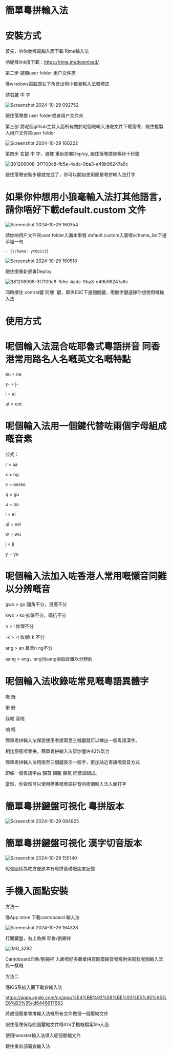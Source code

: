 # 簡單粵拼輸入法
# 安裝方式

首先，响你哋嘅電腦入面下載 Rime輸入法

响呢條link度下載：https://rime.im/download/

第二步 撳開user folder 用户文件夾

喺windows電腦既右下角會出現小狼毫輸入法嘅標誌

請右鍵 中 字

![Screenshot 2024-10-29 092752](https://github.com/user-attachments/assets/7d4df1f5-664a-4889-aea3-8a393d11b595)

跟住落嚟撳 user folder或者用户文件夾

第三部 將呢個github主頁入面所有關於呢個嘅輸入法嘅文件下載落嚟，跟住複製入用户文件夾user folder

![Screenshot 2024-10-29 160222](https://github.com/user-attachments/assets/581e5470-df60-4f17-9ea3-ea6b8f3f0915)


第四步 右鍵 中 字，選擇 重新部署Deploy, 跟住落嚟請你等待十秒鐘

![381206008-3f7100c8-fb5e-4adc-9ba3-e49b96247a6c](https://github.com/user-attachments/assets/6e7c17f1-7422-4f3e-9af0-d69f7e1b4258)

跟住落嚟安裝步驟就完成了，你可以開始使用簡單粵拼輸入法打字

# 如果你仲想用小狼毫輸入法打其他語言，請你唔好下載default.custom 文件

![Screenshot 2024-10-29 160354](https://github.com/user-attachments/assets/5c8c1c38-d266-4f1e-be61-65b16bd71058)


請你响用户文件夾user folder入面本來嘅 default.custom入面嘅schema_list下邊添埋一句

    - {schema: yt6pix3}
    

![Screenshot 2024-10-29 160518](https://github.com/user-attachments/assets/21ae90f0-b77c-434a-9386-af68e49001e6)


跟住撳重新部署Deploy 

![381206008-3f7100c8-fb5e-4adc-9ba3-e49b96247a6c](https://github.com/user-attachments/assets/0210f4d8-1e2c-4b33-b193-6423f4f72e44)


同時撳住 control鍵 同埋 `鍵，即係ESC下邊個個鍵，用數字鍵選擇你想使用嘅輸入法

# 使用方式

# 呢個輸入法混合咗耶魯式粵語拼音 同香港常用路名人名嘅英文名嘅特點
eu = oe

y- = j-

i = ei

ut = eot


# 呢個輸入法用一個鍵代替咗兩個字母組成嘅音素
公式：

r = aa

x = ng

v = oe/eo

q = gu

u = ou

i = ei

ui = eoi

w = wu

j = ji

y = yu

# 呢個輸入法加入咗香港人常用嘅懶音同難以分辨嘅音
gwo > go 國角不分，港廣不分

kwo > ko 拡確不分，礦抗不分

n > l 你理不分

-k > -t 收聲t k 不分

ang > an 鼻音n ng不分

aang > ang，ang同aang兩個音難以分辨到


# 呢個輸入法收錄咗常見嘅粵語異體字
嘅 既

嘢 野

我哋 我地

响 喺


簡單粵拼輸入法保證使用者撳兩至三嘅鍵就可以揀出一個粵語漢字。

相比原版嘅粵拼，簡單粵拼輸入法幫你慳咗40%氣力

簡單粵拼輸入法用兩至三個鍵表示一個字，更加貼近粵語嘅發音方式

即係一個粵語字由 韻首 韻腹 韻尾 同音調組成。

當然，你依然可以使用標準嘅粵語拼音响呢個輸入法入面打字

# 簡單粵拼鍵盤可視化 粵拼版本

![Screenshot 2024-10-29 084825](https://github.com/user-attachments/assets/530f13b8-add6-45dd-8d39-f0aef48372d6)

# 簡單粵拼鍵盤可視化 漢字切音版本 

![Screenshot 2024-10-29 155140](https://github.com/user-attachments/assets/cbc8a673-eb26-450e-b4b6-482d3d4a59b3)



呢張圖係為咗方便原本冇粵拼基礎嘅朋友記憶

# 手機入面點安裝

方法一 

喺App store 下載cantoboard 輸入法

![Screenshot 2024-10-29 164328](https://github.com/user-attachments/assets/148f54fb-be0d-4f99-b875-c8cd980da910)

打開鍵盤，右上角揀 耶魯/劉錫祥

![IMG_3292](https://github.com/user-attachments/assets/023280ae-2d33-4750-b2fe-8448e3764408)


Cantoboard耶魯/劉錫祥 入面嘅好多簡單拼寫同模糊音嘅規則係同我呢個輸入法係一樣嘅

方法二

喺IOS系統入面下載倉輸入法

https://apps.apple.com/cn/app/%E4%BB%93%E8%BE%93%E5%85%A5%E6%B3%95/id6446617683

將成個簡單粵拼輸入法嘅所有文件做埋一個壓縮文件

跟住落嚟保存呢個壓縮文件喺IOS手機嘅檔案file入面

使用hamster輸入法導入呢個壓縮文件

跟住重新部署倉輸入法





